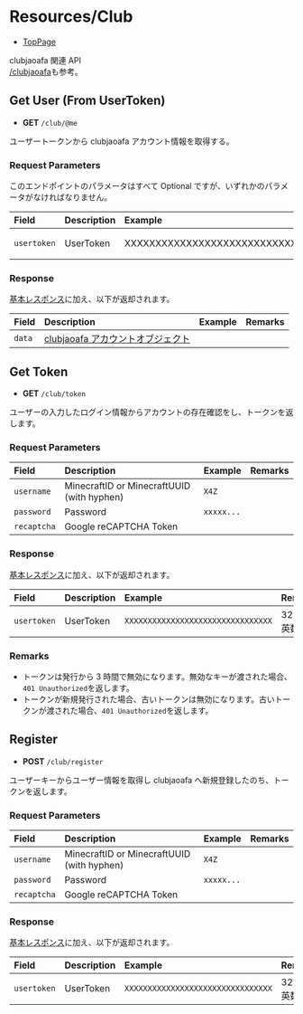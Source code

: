 # Resources/Club

- [TopPage](/api-docs/)

clubjaoafa 関連 API  
[/clubjaoafa](/api-docs/clubjaoafa)も参考。

## Get User (From UserToken)

- **GET** `/club/@me`

ユーザートークンから clubjaoafa アカウント情報を取得する。

### Request Parameters

このエンドポイントのパラメータはすべて Optional ですが、いずれかのパラメータがなければなりません。

| Field       | Description | Example                          | Remarks         |
| :---------- | :---------- | :------------------------------- | :-------------- |
| `usertoken` | UserToken   | XXXXXXXXXXXXXXXXXXXXXXXXXXXXXXXX | 32 桁、英数字。 |

### Response

[基本レスポンス](/api-docs/topics/basic-response)に加え、以下が返却されます。

| Field  | Description                                                        | Example | Remarks |
| :----- | :----------------------------------------------------------------- | :------ | :------ |
| `data` | [clubjaoafa アカウントオブジェクト](/api-docs/object/club-account) |         |         |

## Get Token

- **GET** `/club/token`

ユーザーの入力したログイン情報からアカウントの存在確認をし、トークンを返します。

### Request Parameters

| Field       | Description                                | Example    | Remarks |
| :---------- | :----------------------------------------- | :--------- | :------ |
| `username`  | MinecraftID or MinecraftUUID (with hyphen) | `X4Z`      |         |
| `password`  | Password                                   | `xxxxx...` |         |
| `recaptcha` | Google reCAPTCHA Token                     |            |         |

### Response

[基本レスポンス](/api-docs/topics/basic-response)に加え、以下が返却されます。

| Field       | Description | Example                            | Remarks         |
| :---------- | :---------- | :--------------------------------- | :-------------- |
| `usertoken` | UserToken   | `XXXXXXXXXXXXXXXXXXXXXXXXXXXXXXXX` | 32 桁、英数字。 |

### Remarks

- トークンは発行から 3 時間で無効になります。無効なキーが渡された場合、`401 Unauthorized`を返します。
- トークンが新規発行された場合、古いトークンは無効になります。古いトークンが渡された場合、`401 Unauthorized`を返します。

## Register

- **POST** `/club/register`

ユーザーキーからユーザー情報を取得し clubjaoafa へ新規登録したのち、トークンを返します。

### Request Parameters

| Field       | Description                                | Example    | Remarks |
| :---------- | :----------------------------------------- | :--------- | :------ |
| `username`  | MinecraftID or MinecraftUUID (with hyphen) | `X4Z`      |         |
| `password`  | Password                                   | `xxxxx...` |         |
| `recaptcha` | Google reCAPTCHA Token                     |            |         |

### Response

[基本レスポンス](/api-docs/topics/basic-response)に加え、以下が返却されます。

| Field       | Description | Example                            | Remarks         |
| :---------- | :---------- | :--------------------------------- | :-------------- |
| `usertoken` | UserToken   | `XXXXXXXXXXXXXXXXXXXXXXXXXXXXXXXX` | 32 桁、英数字。 |
